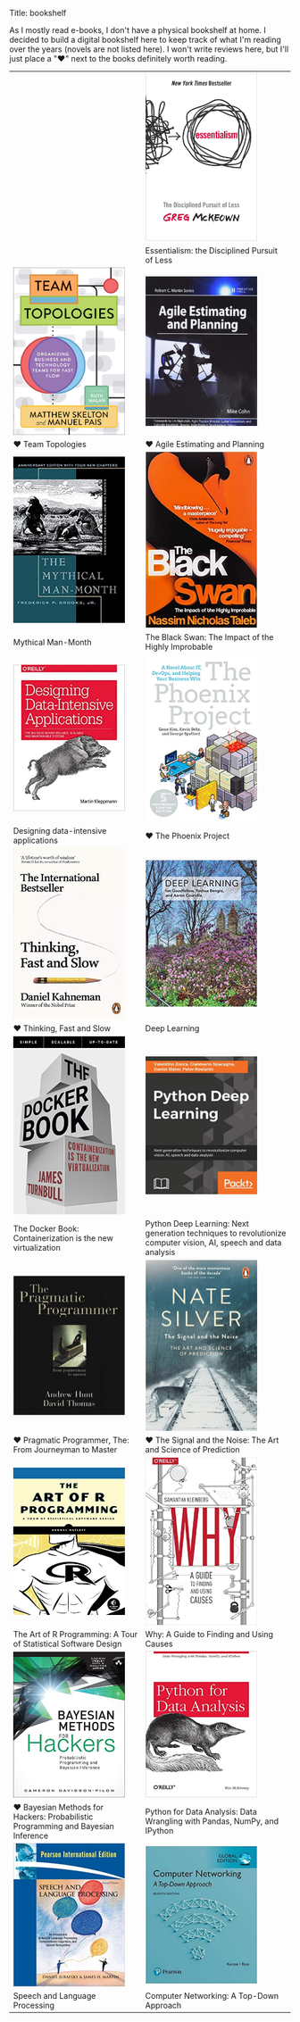Title: bookshelf

As I mostly read e-books, I don't have a physical bookshelf at home. I decided to build a digital bookshelf here to keep track of what I'm reading over the years (novels are not listed here). I won't write reviews here, but I'll just place  a "**♥**" next to the books definitely worth reading.

|   |   |
|---|---|
|  |  <img src="../images/bookshelf/essentialism.jpg" width="200" /> |
|   |  Essentialism: the Disciplined Pursuit of Less |
| <img src="../images/bookshelf/teamtopologies.jpg" width="200" /> |  <img src="../images/agileestimatingplanning.jpg" width="200" /> |
|  **♥** Team Topologies |  **♥** Agile Estimating and Planning |
|  <img src="../images/manmonthbook.jpg" width="200" /> |  <img src="../images/blackswanbook.jpg" width="200" /> |
|  Mythical Man-Month  |  The Black Swan: The Impact of the Highly Improbable |
|  <img src="../images/dataintensiveapplications.jpg" width="200" /> |  <img src="../images/phoenixproject.jpg" width="200" /> |
|  Designing data-intensive applications  |  **♥** The Phoenix Project |
|  <img src="../images/thinkingfastandslow.jpg" width="200" /> |  <img src="../images/deeplearning.jpg" width="200" /> |
| **♥** Thinking, Fast and Slow  |  Deep Learning |
|  <img src="../images/dockerbook.jpg" width="200" /> |  <img src="../images/pythondeeplearning.jpg" width="200" /> |
| The Docker Book: Containerization is the new virtualization  |  Python Deep Learning: Next generation techniques to revolutionize computer vision, AI, speech and data analysis |
|  <img src="../images/pragmatic_programmer.jpg" width="200" /> |  <img src="../images/signal_and_noise_book.jpg" width="200" /> |
| **♥** Pragmatic Programmer, The: From Journeyman to Master  |  **♥** The Signal and the Noise: The Art and Science of Prediction |
|  <img src="../images/artofrprogramming.jpg" width="200" /> |  <img src="../images/whyfindingcauses.jpg" width="200" /> |
| The Art of R Programming: A Tour of Statistical Software Design  |  Why: A Guide to Finding and Using Causes |
|  <img src="../images/bayesianmethodsforhackers.jpg" width="200" /> |  <img src="../images/pythondataanalysis.jpg" width="200" /> |
| **♥** Bayesian Methods for Hackers: Probabilistic Programming and Bayesian Inference  | Python for Data Analysis: Data Wrangling with Pandas, NumPy, and IPython  |
|  <img src="../images/speechlanguageprocessing.jpg" width="200" /> |  <img src="../images/computernetworking.jpg" width="200" /> |
| Speech and Language Processing  |  Computer Networking: A Top-Down Approach |

